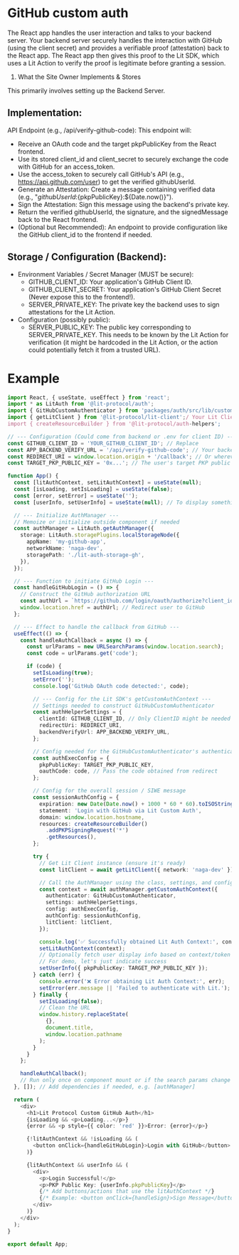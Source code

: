 # GitHub custom auth

The React app handles the user interaction and talks to your backend server. Your backend server securely handles the interaction with GitHub (using the client secret) and provides a verifiable proof (attestation) back to the React app. The React app then gives this proof to the Lit SDK, which uses a Lit Action to verify the proof is legitimate before granting a session.

1. What the Site Owner Implements & Stores

This primarily involves setting up the Backend Server.

## Implementation:

API Endpoint (e.g., /api/verify-github-code): This endpoint will:

- Receive an OAuth code and the target pkpPublicKey from the React frontend.
- Use its stored client_id and client_secret to securely exchange the code with GitHub for an access_token.
- Use the access_token to securely call GitHub's API (e.g., https://api.github.com/user) to get the verified githubUserId.
- Generate an Attestation: Create a message containing verified data (e.g., "${githubUserId}:${pkpPublicKey}:${Date.now()}").
- Sign the Attestation: Sign this message using the backend's private key.
- Return the verified githubUserId, the signature, and the signedMessage back to the React frontend.
- (Optional but Recommended): An endpoint to provide configuration like the GitHub client_id to the frontend if needed.

## Storage / Configuration (Backend):

- Environment Variables / Secret Manager (MUST be secure):
  - GITHUB_CLIENT_ID: Your application's GitHub Client ID.
  - GITHUB_CLIENT_SECRET: Your application's GitHub Client Secret (Never expose this to the frontend!).
  - SERVER_PRIVATE_KEY: The private key the backend uses to sign attestations for the Lit Action.
- Configuration (possibly public):
  - SERVER_PUBLIC_KEY: The public key corresponding to SERVER_PRIVATE_KEY. This needs to be known by the Lit Action for verification (it might be hardcoded in the Lit Action, or the action could potentially fetch it from a trusted URL).

# Example

```ts
import React, { useState, useEffect } from 'react';
import * as LitAuth from '@lit-protocol/auth';
import { GitHubCustomAuthenticator } from 'packages/auth/src/lib/custom/GitHubCustomAuthenticator'; // Adjust import path
import { getLitClient } from '@lit-protocol/lit-client';/ Your Lit Client setup helper
import { createResourceBuilder } from '@lit-protocol/auth-helpers';

// --- Configuration (Could come from backend or .env for client ID) ---
const GITHUB_CLIENT_ID = 'YOUR_GITHUB_CLIENT_ID'; // Replace
const APP_BACKEND_VERIFY_URL = '/api/verify-github-code'; // Your backend endpoint
const REDIRECT_URI = window.location.origin + '/callback'; // Or wherever you handle callback
const TARGET_PKP_PUBLIC_KEY = '0x...'; // The user's target PKP public key

function App() {
  const [litAuthContext, setLitAuthContext] = useState(null);
  const [isLoading, setIsLoading] = useState(false);
  const [error, setError] = useState('');
  const [userInfo, setUserInfo] = useState(null); // To display something after login

  // --- Initialize AuthManager ---
  // Memoize or initialize outside component if needed
  const authManager = LitAuth.getAuthManager({
    storage: LitAuth.storagePlugins.localStorageNode({
      appName: 'my-github-app',
      networkName: 'naga-dev',
      storagePath: './lit-auth-storage-gh',
    }),
  });

  // --- Function to initiate GitHub Login ---
  const handleGitHubLogin = () => {
    // Construct the GitHub authorization URL
    const authUrl = `https://github.com/login/oauth/authorize?client_id=${GITHUB_CLIENT_ID}&redirect_uri=${REDIRECT_URI}&scope=read:user`;
    window.location.href = authUrl; // Redirect user to GitHub
  };

  // --- Effect to handle the callback from GitHub ---
  useEffect(() => {
    const handleAuthCallback = async () => {
      const urlParams = new URLSearchParams(window.location.search);
      const code = urlParams.get('code');

      if (code) {
        setIsLoading(true);
        setError('');
        console.log('GitHub OAuth code detected:', code);

        // --- Config for the Lit SDK's getCustomAuthContext ---
        // Settings needed to construct GitHubCustomAuthenticator
        const authHelperSettings = {
          clientId: GITHUB_CLIENT_ID, // Only ClientID might be needed now
          redirectUri: REDIRECT_URI,
          backendVerifyUrl: APP_BACKEND_VERIFY_URL,
        };

        // Config needed for the GitHubCustomAuthenticator's authenticate method
        const authExecConfig = {
          pkpPublicKey: TARGET_PKP_PUBLIC_KEY,
          oauthCode: code, // Pass the code obtained from redirect
        };

        // Config for the overall session / SIWE message
        const sessionAuthConfig = {
          expiration: new Date(Date.now() + 1000 * 60 * 60).toISOString(), // 1 hour
          statement: 'Login with GitHub via Lit Custom Auth',
          domain: window.location.hostname,
          resources: createResourceBuilder()
            .addPKPSigningRequest('*')
            .getResources(),
        };

        try {
          // Get Lit Client instance (ensure it's ready)
          const litClient = await getLitClient({ network: 'naga-dev' });

          // Call the AuthManager using the class, settings, and config
          const context = await authManager.getCustomAuthContext({
            authenticator: GitHubCustomAuthenticator,
            settings: authHelperSettings,
            config: authExecConfig,
            authConfig: sessionAuthConfig,
            litClient: litClient,
          });

          console.log('✅ Successfully obtained Lit Auth Context:', context);
          setLitAuthContext(context);
          // Optionally fetch user display info based on context/token
          // For demo, let's just indicate success
          setUserInfo({ pkpPublicKey: TARGET_PKP_PUBLIC_KEY });
        } catch (err) {
          console.error('❌ Error obtaining Lit Auth Context:', err);
          setError(err.message || 'Failed to authenticate with Lit.');
        } finally {
          setIsLoading(false);
          // Clean the URL
          window.history.replaceState(
            {},
            document.title,
            window.location.pathname
          );
        }
      }
    };

    handleAuthCallback();
    // Run only once on component mount or if the search params change
  }, []); // Add dependencies if needed, e.g. [authManager]

  return (
    <div>
      <h1>Lit Protocol Custom GitHub Auth</h1>
      {isLoading && <p>Loading...</p>}
      {error && <p style={{ color: 'red' }}>Error: {error}</p>}

      {!litAuthContext && !isLoading && (
        <button onClick={handleGitHubLogin}>Login with GitHub</button>
      )}

      {litAuthContext && userInfo && (
        <div>
          <p>Login Successful!</p>
          <p>PKP Public Key: {userInfo.pkpPublicKey}</p>
          {/* Add buttons/actions that use the litAuthContext */}
          {/* Example: <button onClick={handleSign}>Sign Message</button> */}
        </div>
      )}
    </div>
  );
}

export default App;
```
